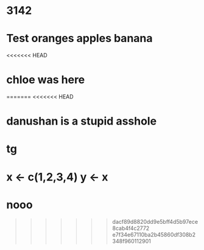 # 3142

# Test oranges apples banana

<<<<<<< HEAD
# chloe was here 
=======
<<<<<<< HEAD
# danushan is a stupid asshole

# tg

x <- c(1,2,3,4)
y <- x
=======
# nooo

>>>>>>> dacf89d8820dd9e5bff4d5b97ece8cab4f4c2772
>>>>>>> e7f34e67110ba2b45860df308b2348f960112901
